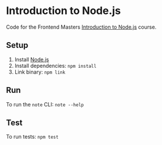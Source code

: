 # Introduction to Node.js

Code for the Frontend Masters
[Introduction to Node.js](https://frontendmasters.com/courses/node-js-v3/) course.

## Setup

1. Install [Node.js](https://nodejs.org/en)
2. Install dependencies: `npm install`
3. Link binary: `npm link`

## Run

To run the `note` CLI: `note --help`

## Test

To run tests: `npm test`
